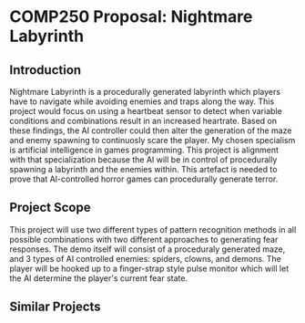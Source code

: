 # COMP250 Proposal: Nightmare Labyrinth

## Introduction
Nightmare Labyrinth is a procedurally generated labyrinth which players have to navigate while avoiding enemies and traps along the way. This project would focus on using a heartbeat sensor to detect when variable conditions and combinations result in an increased heartrate. Based on these findings, the AI controller could then alter the generation of the maze and enemy spawning to continuosly scare the player. My chosen specialism is artificial intelligence in games programming. This project is alignment with that specialization because the AI will be in control of procedurally spawning a labyrinth and the enemies within. This artefact is needed to prove that AI-controlled horror games can procedurally generate terror.

## Project Scope

This project will use two different types of pattern recognition methods in all possible combinations with two different approaches to generating fear responses. The demo itself will consist of a proceduraly generated maze, and 3 types of AI controlled enemies: spiders, clowns, and demons. The player will be hooked up to a finger-strap style pulse monitor which will let the AI determine the player's current fear state.

## Similar Projects


